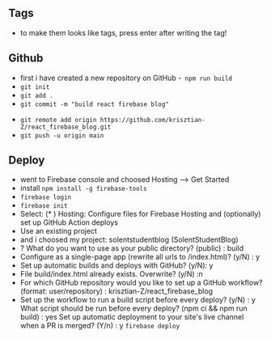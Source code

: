 ## Tags
- to make them looks like tags, press enter after writing the tag!

## Github
- first i have created a new repository on GitHub
-` npm run build`
- `git init`
- `git add .`
- `git commit -m "build react firebase blog"`
<!-- my url https://github.com/krisztian-Z/react_firebase_blog.git -->
-  `git remote add origin https://github.com/krisztian-Z/react_firebase_blog.git` 
- `git push -u origin main`

## Deploy
- went to Firebase console and choosed Hosting --> Get Started 
- install `npm install -g firebase-tools`
- `firebase login`
- `firebase init`
- Select: (* ) Hosting: Configure files for Firebase Hosting and (optionally) set up GitHub Action deploys
- Use an existing project
- and i choosed my project: solentstudentblog (SolentStudentBlog)
- ? What do you want to use as your public directory? (public) : build
-  Configure as a single-page app (rewrite all urls to /index.html)? (y/N) : y
- Set up automatic builds and deploys with GitHub? (y/N): y 
- File build/index.html already exists. Overwrite? (y/N) :n
- For which GitHub repository would you like to set up a GitHub workflow? (format: user/repository) : krisztian-Z/react_firebase_blog
- Set up the workflow to run a build script before every deploy? (y/N) : y
 What script should be run before every deploy? (npm ci && npm run build) : yes
 Set up automatic deployment to your site's live channel when a PR is merged? (Y/n) : y
 `firebase deploy`